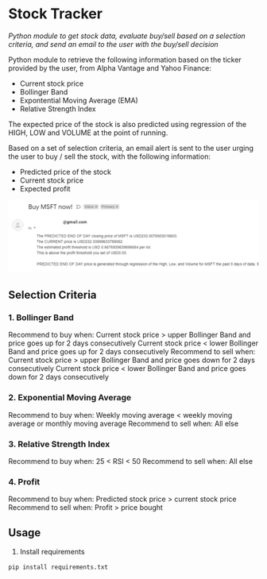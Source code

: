 # Stock Tracker

*Python module to get stock data, evaluate buy/sell based on a selection criteria, and send an email to the user with the buy/sell decision*

Python module to retrieve the following information based on the ticker provided by the user, from Alpha Vantage and Yahoo Finance: 
* Current stock price
* Bollinger Band
* Expontential Moving Average (EMA)
* Relative Strength Index 

The expected price of the stock is also predicted using regression of the HIGH, LOW and VOLUME at the point of running. 

Based on a set of selection criteria, an email alert is sent to the user urging the user to buy / sell the stock, with the following information: 
* Predicted price of the stock 
* Current stock price 
* Expected profit

![alt text](images/email.png?raw=True "Email format.")


## Selection Criteria

### 1. Bollinger Band 

Recommend to buy when: 
Current stock price > upper Bollinger Band and price goes up for 2 days consecutively 
Current stock price < lower Bollinger Band and price goes up for 2 days consecutively 
Recommend to sell when: 
Current stock price > upper Bollinger Band and price goes down for 2 days consecutively
Current stock price < lower Bollinger Band and price goes down for 2 days consecutively 

### 2. Exponential Moving Average 

Recommend to buy when: 
Weekly moving average < weekly moving average or monthly moving average
Recommend to sell when: 
All else 

### 3. Relative Strength Index

Recommend to buy when: 
25 < RSI < 50 
Recommend to sell when: 
All else 

### 4. Profit 

Recommend to buy when: 
Predicted stock price > current stock price 
Recommend to sell when: 
Profit > price bought 

## Usage 

1. Install requirements
```python
pip install requirements.txt
```

